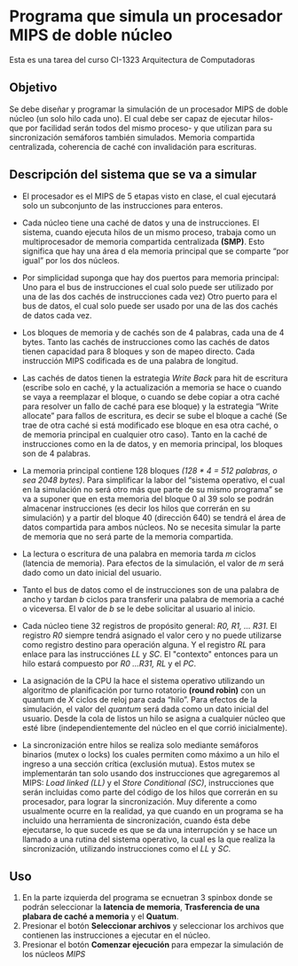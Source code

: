 # Programa que simula un procesador MIPS de doble núcleo
Esta es una tarea del curso CI-1323 Arquitectura de Computadoras

## Objetivo
Se debe diseñar y programar la simulación de un procesador MIPS de doble núcleo (un solo hilo cada uno).
El cual debe ser capaz de ejecutar hilos- que por facilidad serán todos del mismo proceso- y que utilizan para su sincronización semáforos también simulados. Memoria compartida centralizada, coherencia de caché con invalidación para escrituras.

## Descripción del sistema que se va a simular
* El procesador es el MIPS de 5 etapas visto en clase, el cual ejecutará solo un subconjunto de las instrucciones para enteros.

* Cada núcleo tiene una caché de datos y una de instrucciones. El sistema, cuando ejecuta hilos de un mismo proceso, trabaja como un multiprocesador de memoria compartida centralizada **(SMP)**. Esto significa que hay una área d ela memoria principal que se comparte “por igual” por los dos núcleos.

* Por simplicidad suponga que hay dos puertos para memoria principal:
Uno para el bus de instrucciones el cual solo puede ser utilizado por una de las dos cachés de instrucciones cada vez)
Otro puerto para el bus de datos, el cual solo puede ser usado por una de las dos cachés de datos cada vez.

* Los bloques de memoria y de cachés son de 4 palabras, cada una de 4 bytes. Tanto las cachés de instrucciones como las cachés de datos tienen capacidad para 8 bloques y son de mapeo directo. Cada instrucción MIPS codificada es de una palabra de longitud.

* Las cachés de datos tienen la estrategia *Write Back* para hit de escritura (escribe solo en caché, y la actualización a memoria se hace o cuando se vaya a reemplazar el bloque, o cuando se debe copiar a otra caché para resolver un fallo de caché para ese bloque) y la estrategia “Write allocate” para fallos de escritura, es decir se sube el bloque a caché (Se trae de otra caché si está modificado ese bloque en esa otra caché, o de memoria principal en cualquier otro caso). Tanto en la caché de instrucciones como en la de datos, y en memoria principal, los bloques son de 4 palabras.

* La memoria principal contiene 128 bloques *(128 * 4 = 512 palabras, o sea 2048 bytes)*. Para simplificar la labor del “sistema operativo, el cual en la simulación no será otro más que parte de su mismo programa” se va a suponer que en esta memoria del bloque 0 al 39 solo se podrán almacenar instrucciones (es decir los hilos que correrán en su simulación) y a partir del bloque 40 (dirección 640) se tendrá el área de datos compartida para ambos núcleos. No se necesita simular la parte de memoria que no será parte de la memoria compartida.

* La lectura o escritura de una palabra en memoria tarda *m* ciclos (latencia de memoria). Para efectos de la simulación, el valor de *m* será dado como un dato inicial del usuario.

* Tanto el bus de datos como el de instrucciones son de una palabra de ancho y tardan *b* ciclos para transferir una palabra de memoria a caché o viceversa. El valor de *b* se le debe solicitar al usuario al inicio.

* Cada núcleo tiene 32 registros de propósito general: *R0, R1, ... R31*. El registro *R0* siempre tendrá asignado el valor cero y no puede utilizarse como registro destino para operación alguna. Y el registro *RL* para enlace para las instrucciónes *LL* y *SC*. El "contexto" entonces para un hilo estará compuesto por *R0 ...R31, RL* y el *PC*.

* La asignación de la CPU la hace el sistema operativo utilizando un algoritmo de planificación por turno rotatorio **(round robin)** con un quantum de *X* ciclos de reloj para cada “hilo”.
Para efectos de la simulación, el valor del *quantum* será dada como un dato inicial del usuario. Desde la cola de listos un hilo se asigna a cualquier núcleo que esté libre (independientemente del núcleo en el que corrió inicialmente).

* La sincronización entre hilos se realiza solo mediante semáforos binarios (mutex o locks) los cuales permiten como máximo a un hilo el ingreso a una sección crítica (exclusión mutua).
Estos mutex se implementarán tan solo usando dos instrucciones que agregaremos al MIPS: *Load linked (LL)* y el *Store Conditional (SC)*, instrucciones que serán incluidas como parte del código de los hilos que correrán en su procesador, para lograr la sincronización.
Muy diferente a como usualmente ocurre en la realidad, ya que cuando en un programa se ha incluido una herramienta de sincronización, cuando ésta debe ejecutarse, lo que sucede es que se da una interrupción y se hace un llamado a una rutina del sistema operativo, la cual es la que realiza la sincronización, utilizando instrucciones como el *LL* y *SC*.


## Uso
1. En la parte izquierda del programa se ecnuetran 3 spinbox donde se podrán seleccionar la **latencia de memoria**, **Trasferencia de una plabara de caché a memoria** y el **Quatum**.
2. Presionar el botón **Seleccionar archivos** y seleccionar los archivos que contienen las instrucciones a ejecutar en el núcleo.
3. Presionar el botón **Comenzar ejecución** para empezar la simulación de los núcleos *MIPS*
